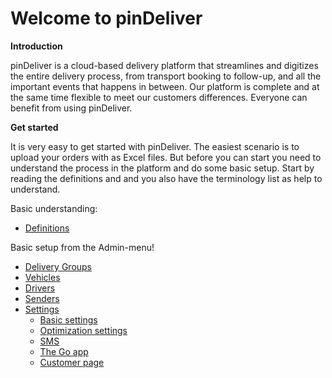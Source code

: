 # Welcome to pinDeliver

**Introduction**

pinDeliver is a cloud-based delivery platform that streamlines and digitizes the entire delivery process, from transport booking to follow-up, and all the important events that happens in between. Our platform is complete and at the same time flexible to meet our customers differences. Everyone can benefit from using pinDeliver.

**Get started**

It is very easy to get started with pinDeliver. The easiest scenario is to upload your orders with as Excel files. But before you can start you need to understand the process in the platform and do some basic setup. Start by reading the definitions and and you also have the terminology list as help to understand.

Basic understanding:

* [Definitions](definitions.md)


Basic setup from the Admin-menu!

* [Delivery Groups](delivery_groups.md)
* [Vehicles](vehicles.md)
* [Drivers](drivers.md)
* [Senders](senders.md)
* [Settings](settings.md)
  * [Basic settings](settings_basic.md)
  * [Optimization settings](settings_optimization.md)
  * [SMS](settings_sms.md)
  * [The Go app](settings_go_app.md)
  * [Customer page](settings_customer_page.md)
